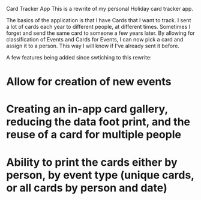 Card Tracker App
This is a rewrite of my personal Holiday card tracker app. 

The basics of the application is that I have Cards that I want to track.  I sent a lot of cards each year to different people, at different times.  Sometimes I forget and send the same card to someone a few years later.  By allowing for classification of Events and Cards for Events, I can now pick a card and assign it to a person.  This way I will know if I've already sent it before.

A few features being added since swtiching to this rewrite:
# Allow for creation of new events
# Creating an in-app card gallery, reducing the data foot print, and the reuse of a card for multiple people
# Ability to print the cards either by person, by event type (unique cards, or all cards by person and date)
